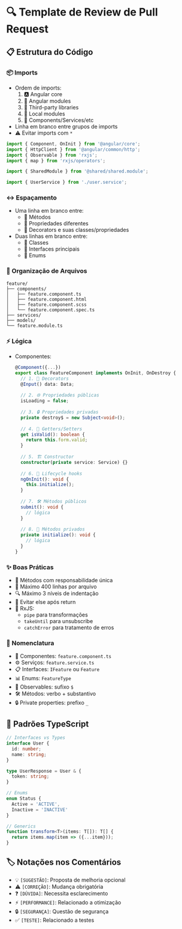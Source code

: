 # 🔍 Template de Review de Pull Request

## 📋 Estrutura do Código

### 📦 Imports
- Ordem de imports:
  1. 🅰️ Angular core
  2. 📱 Angular modules
  3. 🔌 Third-party libraries
  4. 📂 Local modules
  5. 🧩 Components/Services/etc
- Linha em branco entre grupos de imports
- ⚠️ Evitar imports com `*`

```typescript
import { Component, OnInit } from '@angular/core';
import { HttpClient } from '@angular/common/http';
import { Observable } from 'rxjs';
import { map } from 'rxjs/operators';

import { SharedModule } from '@shared/shared.module';

import { UserService } from './user.service';
```

### ↔️ Espaçamento
- Uma linha em branco entre:
  - 📝 Métodos
  - 🔧 Propriedades diferentes
  - 🎯 Decorators e suas classes/propriedades
- Duas linhas em branco entre:
  - 📘 Classes
  - 📗 Interfaces principais
  - 📙 Enums

### 📁 Organização de Arquivos
```
feature/
├── components/
│   ├── feature.component.ts
│   ├── feature.component.html
│   ├── feature.component.scss
│   └── feature.component.spec.ts
├── services/
├── models/
└── feature.module.ts
```

### ⚡ Lógica
- Componentes:
  ```typescript
  @Component({...})
  export class FeatureComponent implements OnInit, OnDestroy {
    // 1. 🎯 Decorators
    @Input() data: Data;
    
    // 2. 🌐 Propriedades públicas
    isLoading = false;
    
    // 3. 🔒 Propriedades privadas
    private destroy$ = new Subject<void>();
    
    // 4. 🔄 Getters/Setters
    get isValid(): boolean {
      return this.form.valid;
    }
    
    // 5. 🏗️ Constructor
    constructor(private service: Service) {}
    
    // 6. 🔄 Lifecycle hooks
    ngOnInit(): void {
      this.initialize();
    }
    
    // 7. 🛠️ Métodos públicos
    submit(): void {
      // lógica
    }
    
    // 8. 🔐 Métodos privados
    private initialize(): void {
      // lógica
    }
  }
  ```

### ✨ Boas Práticas
- 🎯 Métodos com responsabilidade única
- 📏 Máximo 400 linhas por arquivo
- 🔍 Máximo 3 níveis de indentação
- 🚫 Evitar else após return
- 🔄 RxJS: 
  - `pipe` para transformações
  - `takeUntil` para unsubscribe
  - `catchError` para tratamento de erros

### 📝 Nomenclatura
- 🧩 Componentes: `feature.component.ts`
- ⚙️ Serviços: `feature.service.ts`
- 📋 Interfaces: `IFeature` ou `Feature`
- 📊 Enums: `FeatureType`
- 🔄 Observables: sufixo `$`
- 🛠️ Métodos: verbo + substantivo
- 🔒 Private properties: prefixo `_`

## 🔧 Padrões TypeScript
```typescript
// Interfaces vs Types
interface User {
  id: number;
  name: string;
}

type UserResponse = User & {
  token: string;
}

// Enums
enum Status {
  Active = 'ACTIVE',
  Inactive = 'INACTIVE'
}

// Generics
function transform<T>(items: T[]): T[] {
  return items.map(item => ({...item}));
}
```

## 🏷️ Notações nos Comentários
- 💡 `[SUGESTÃO]`: Proposta de melhoria opcional
- ⚠️ `[CORREÇÃO]`: Mudança obrigatória
- ❓ `[DÚVIDA]`: Necessita esclarecimento
- ⚡ `[PERFORMANCE]`: Relacionado a otimização
- 🔒 `[SEGURANÇA]`: Questão de segurança
- ✅ `[TESTE]`: Relacionado a testes
